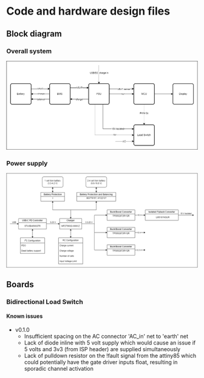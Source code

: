 # Code and hardware design files

## Block diagram

### Overall system

![complete_system_block_diagram](block_diagrams/complete_system.png)

### Power supply

![power_supply_block_diagram](block_diagrams/power_supply.png)

## Boards

### Bidirectional Load Switch

#### Known issues

- v0.1.0
    - Insufficient spacing on the AC connector 'AC_in' net to 'earth' net
    - Lack of diode inline with 5 volt supply which would cause an issue if 5 volts and 3v3 (from ISP header) are supplied simultaneously 
    - Lack of pulldown resistor on the !fault signal from the attiny85 which could potentially have the gate driver inputs float, resulting in sporadic channel activation
